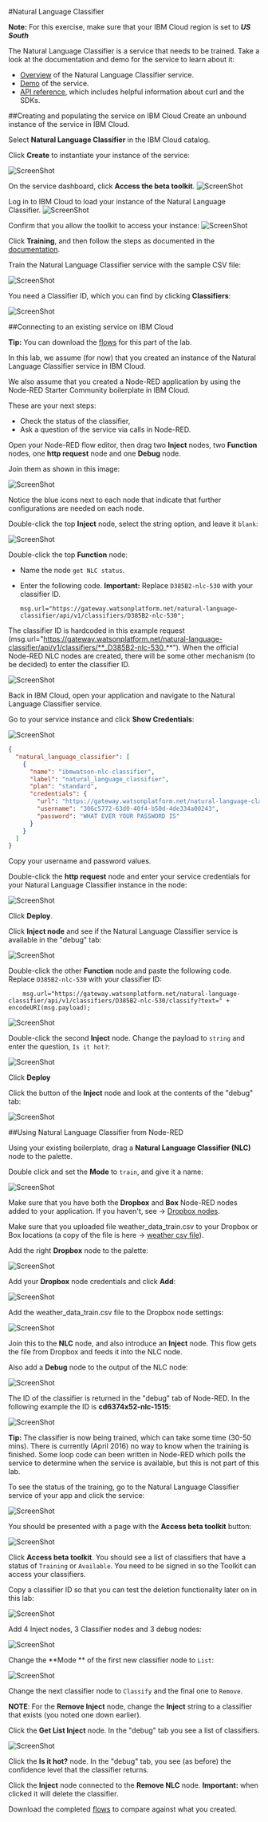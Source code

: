 #Natural Language Classifier

**Note:** For this exercise, make sure that your IBM Cloud region is set to **_US South_**

The Natural Language Classifier is a service that needs to be trained. Take a look at the documentation and demo for the service to learn about it:

- [Overview](https://console.bluemix.net/docs/services/natural-language-classifier/natural-language-classifier-overview.html) of the Natural Language Classifier service.
- [Demo](https://natural-language-classifier-demo.ng.bluemix.net/) of the service.
- [API reference](http://www.ibm.com/watson/developercloud/natural-language-classifier/api/v1/?node#introduction), which includes helpful information about curl and the SDKs.

##Creating and populating the service on IBM Cloud
Create an unbound instance of the service in IBM Cloud.

Select **Natural Language Classifier** in the IBM Cloud catalog.

Click **Create** to instantiate your instance of the service:

![ScreenShot](images/nlc_std_service.png)

On the service dashboard, click **Access the beta toolkit**.
![ScreenShot](images/nlc_access_toolkit.png)

Log in to IBM Cloud to load your instance of the Natural Language Classifier.
![ScreenShot](images/nlc_toolkit_signon.png)

Confirm that you allow the toolkit to access your instance:
![ScreenShot](images/nlc_toolkit_authorize.png)

Click **Training**, and then follow the steps as documented in the [documentation](https://console.bluemix.net/docs/services/natural-language-classifier/tool-overview.html).

Train the Natural Language Classifier service with the sample CSV file:

![ScreenShot](images/nlc_toolkit_training.png)

You need a Classifier ID, which you can find by clicking **Classifiers**:

![ScreenShot](images/nlc_classifier_id.png)

##Connecting to an existing service on IBM Cloud

**Tip:** You can download the [flows](nlc_flows.json) for this part of the lab.

In this lab, we assume (for now) that you created an instance of the Natural Language Classifier service in IBM Cloud. 

We also assume that you created a Node-RED application by using the Node-RED Starter Community boilerplate in IBM Cloud.

These are your next steps:

- Check the status of the classifier,
- Ask a question of the service via calls in Node-RED.

Open your Node-RED flow editor, then drag two **Inject** nodes, two **Function** nodes, one **http request** node and one **Debug** node. 

Join them as shown in this image:
 
![ScreenShot](images/nlc_nodes_joined.png)

Notice the blue icons next to each node that indicate that further configurations are needed on each node.

Double-click the top **Inject** node, select the string option, and leave it `blank`:

![ScreenShot](images/nlc_inject_node.png)

Double-click the top **Function** node:
- Name the node `get NLC status`.
- Enter the following code. **Important:** Replace `D385B2-nlc-530` with your classifier ID.

    `msg.url="https://gateway.watsonplatform.net/natural-language-classifier/api/v1/classifiers/D385B2-nlc-530";`

The classifier ID is hardcoded in this example request (msg.url="https://gateway.watsonplatform.net/natural-language-classifier/api/v1/classifiers/**_D385B2-nlc-530_**"). When the official Node-RED NLC nodes are created, there will be some other mechanism (to be decided) to enter the classifier ID.

![ScreenShot](images/nlc_get_status_function.png)

Back in IBM Cloud, open your application and navigate to the Natural Language Classifier service.

Go to your service instance and click **Show Credentials**:

![ScreenShot](images/nlc_credentials.png)

```json
{
  "natural_language_classifier": [
	{
	  "name": "ibmwatson-nlc-classifier",
	  "label": "natural_language_classifier",
	  "plan": "standard",
	  "credentials": {
		"url": "https://gateway.watsonplatform.net/natural-language-classifier/api",
		"username": "306c5772-63d0-40f4-b50d-4de334a00243",
		"password": "WHAT EVER YOUR PASSWORD IS"
	  }
	}
  ]
}
```

Copy your username and password values.

Double-click the **http request** node and enter your service credentials for your Natural Language Classifier instance in the node:

![ScreenShot](images/nlc_credentials_request_node.png)

Click **Deploy**.

Click **Inject node** and see if the Natural Language Classifier service is available in the "debug" tab:

![ScreenShot](images/nlc_available.png)

Double-click the other **Function** node and paste the following code. Replace `D385B2-nlc-530` with your classifier ID:

        msg.url="https://gateway.watsonplatform.net/natural-language-classifier/api/v1/classifiers/D385B2-nlc-530/classify?text=" + encodeURI(msg.payload);
    
![ScreenShot](images/nlc_ask_question.png)

Double-click the second **Inject** node. Change the payload to `string` and enter the question, `Is it hot?`:

![ScreenShot](images/nlc_inject_ask.png)

Click  **Deploy**

Click the button of the **Inject** node and look at the contents of the "debug" tab:

![ScreenShot](images/nlc_debug_ask_output.png)

##Using Natural Language Classifier from Node-RED

Using your existing boilerplate, drag a **Natural Language Classifier (NLC)** node to the palette. 

Double click and set the **Mode** to `train`, and give it a name:

![ScreenShot](images/nlc_edit_training.png)

Make sure that you have both the **Dropbox** and **Box** Node-RED nodes added to your application. If you haven't, see -> [Dropbox nodes](https://github.com/watson-developer-cloud/node-red-labs/tree/master/utilities/dropbox_setup).

Make sure that you uploaded file weather_data_train.csv to your Dropbox or Box locations (a copy of the file is here -> [weather csv file](weather_data_train.csv)).

Add the right **Dropbox** node to the palette:

![ScreenShot](images/nlc_dropbox_node.png)

Add your **Dropbox** node credentials and click **Add**:

![ScreenShot](images/nlc_dropbox_setup.png)

Add the weather_data_train.csv file to the Dropbox node settings:

![ScreenShot](images/nlc_dropbox_filename.png)

Join this to the **NLC** node, and also introduce an **Inject** node. This flow gets the file from Dropbox and feeds it into the NLC node.

Also add a **Debug** node to the output of the NLC node:

![ScreenShot](images/nlc_nlc_flow_inject_debug.png)

The ID of the classifier is returned in the "debug" tab of Node-RED. In the following example the ID is **cd6374x52-nlc-1515**:

![ScreenShot](images/nlc_debug_tab_nlc_id.png)

**Tip:** The classifier is now being trained, which can take some time (30-50 mins). There is currently (April 2016) no way to know when the training is finished.  Some loop code can been written in Node-RED which polls the service to determine when the service is available, but this is not part of this lab.

To see the status of the training, go to the Natural Language Classifier service of your app and click the service:

![ScreenShot](images/nlc_status.png)

You should be presented with a page with the **Access beta toolkit** button:

![ScreenShot](images/nlc_access_beta_toolkit.png)

Click **Access beta toolkit**. You should see a list of classifiers that have a status of `Training` or `Available`. You need to be signed in so the Toolkit can access your classifiers.

Copy a classifier ID so that you can test the deletion functionality later on in this lab:

![ScreenShot](images/nlc_access_beta_toolkit_list.png)

Add 4 Inject nodes, 3 Classifier nodes and 3 debug nodes:

![ScreenShot](images/nlc_all_flows.png)

Change the **Mode ** of the first new classifier node to `List`:

![ScreenShot](images/nlc_dropdown_list.png)

Change the next classifier node to `Classify` and the final one to `Remove`.

**NOTE**: For the **Remove Inject** node, change the **Inject** string to a classifier that exists (you noted one down earlier).

Click the **Get List Inject** node. In the "debug" tab you see a list of classifiers.

![ScreenShot](images/nlc_list.png)

Click the **Is it hot?** node. In the "debug" tab, you see (as before) the confidence level that the classifier returns.

Click the **Inject** node connected to the **Remove NLC** node.  **Important:** when clicked it will delete the classifier.

Download the completed [flows](nlc_flows_with_nlc_service.json) to compare against what you created.
